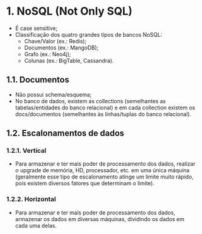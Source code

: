 # 1. NoSQL (Not Only SQL)

- É case sensitive;
- Classificação dos quatro grandes tipos de bancos NoSQL:
  - Chave/Valor (ex.: Redis);
  - Documentos (ex.: MangoDB);
  - Grafo (ex.: Neo4j);
  - Colunas (ex.: BigTable, Cassandra).

## 1.1. Documentos

- Não possui schema/esquema;
- No banco de dados, existem as collections (semelhantes as tabelas/entidades do
  banco relacional) e em cada collection existem os docs/documentos (semelhantes
  às linhas/tuplas do banco relacional).

## 1.2. Escalonamentos de dados

### 1.2.1. Vertical

- Para armazenar e ter mais poder de processamento dos dados, realizar o
  upgrade de memória, HD, processador, etc. em uma única máquina (geralmente
  esse tipo de escalonamento atinge um limite muito rápido, pois existem
  diversos fatores que determinam o limite).

### 1.2.2. Horizontal

- Para armazenar e ter mais poder de processamento dos dados, armazenar os
  dados em diversas máquinas, dividindo os dados em cada uma delas.
